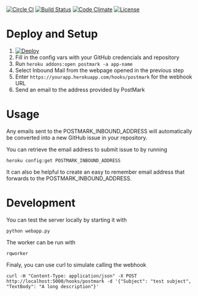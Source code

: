 [![Circle CI](https://circleci.com/gh/sibson/ghinbox.svg?style=svg)](https://circleci.com/gh/sibson/ghinbox)
[![Build Status](http://img.shields.io/travis/sibson/ghinbox.svg)](https://travis-ci.org/sibson/ghinbox)
[![Code Climate](http://img.shields.io/codeclimate/github/sibson/ghinbox.svg)](https://codeclimate.com/github/sibson/ghinbox)
[![License](http://img.shields.io/:license-mit-blue.svg)](http://sibson.mit-license.org)

# Deploy and Setup

  1. [![Deploy](https://www.herokucdn.com/deploy/button.png)](https://heroku.com/deploy)
  1. Fill in the config vars with your GitHub credencials and repository
  1. Run ```heroku addons:open postmark -a app-name```
  1. Select Inbound Mail from the webpage opened in the previous step
  1. Enter ```https://yourapp.herokuapp.com/hooks/postmark``` for the webhook URL
  1. Send an email to the address provided by PostMark

# Usage
Any emails sent to the POSTMARK_INBOUND_ADDRESS will automatically be converted into a new GitHub issue in your repository.

You can retrieve the email address to submit issue to by running

    heroku config:get POSTMARK_INBOUND_ADDRESS

It can also be helpful to create an easy to remember email address that forwards to the POSTMARK_INBOUND_ADDRESS.


# Development

You can test the server locally by starting it with

    python webapp.py

The worker can be run with

    rqworker

Finaly, you can use curl to simulate calling the webhook

    curl -H "Content-Type: application/json" -X POST http://localhost:5000/hooks/postmark -d '{"Subject": "test subject", "TextBody": "A long description"}' 
